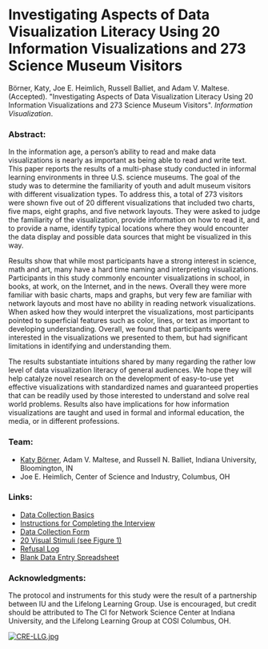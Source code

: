 Investigating Aspects of Data Visualization Literacy Using 20 Information Visualizations and 273 Science Museum Visitors
========================================================================================================================

Börner, Katy, Joe E. Heimlich, Russell Balliet, and Adam V. Maltese. (Accepted). "Investigating Aspects of Data Visualization Literacy Using 20 Information Visualizations and 273 Science Museum Visitors". _Information Visualization_.

  

### Abstract:

In the information age, a person’s ability to read and make data visualizations is nearly as important as being able to read and write text. This paper reports the results of a multi-phase study conducted in informal learning environments in three U.S. science museums. The goal of the study was to determine the familiarity of youth and adult museum visitors with different visualization types. To address this, a total of 273 visitors were shown five out of 20 different visualizations that included two charts, five maps, eight graphs, and five network layouts. They were asked to judge the familiarity of the visualization, provide information on how to read it, and to provide a name, identify typical locations where they would encounter the data display and possible data sources that might be visualized in this way.  
  
Results show that while most participants have a strong interest in science, math and art, many have a hard time naming and interpreting visualizations. Participants in this study commonly encounter visualizations in school, in books, at work, on the Internet, and in the news. Overall they were more familiar with basic charts, maps and graphs, but very few are familiar with network layouts and most have no ability in reading network visualizations. When asked how they would interpret the visualizations, most participants pointed to superficial features such as color, lines, or text as important to developing understanding. Overall, we found that participants were interested in the visualizations we presented to them, but had significant limitations in identifying and understanding them.  
  
The results substantiate intuitions shared by many regarding the rather low level of data visualization literacy of general audiences. We hope they will help catalyze novel research on the development of easy-to-use yet effective visualizations with standardized names and guaranteed properties that can be readily used by those interested to understand and solve real world problems. Results also have implications for how information visualizations are taught and used in formal and informal education, the media, or in different professions.

  

### Team:

*   [Katy Börner](/current_team/bio/katy_borner.html), Adam V. Maltese, and Russell N. Balliet, Indiana University, Bloomington, IN
*   Joe E. Heimlich, Center of Science and Industry, Columbus, OH

### Links:

*   [Data Collection Basics](/docs/data/2015-VisLit/Data_Collection_Basics.pdf)
*   [Instructions for Completing the Interview](/docs/data/2015-VisLit/Interview_and_Data_Collection_Protocol.pdf)
*   [Data Collection Form](/docs/data/2015-VisLit/Data_Collection_Sheet.pdf)
*   [20 Visual Stimuli (see Figure 1)](/docs/data/2015-VisLit/vis_table.jpg)
*   [Refusal Log](/docs/data/2015-VisLit/Decline_Log.pdf)
*   [Blank Data Entry Spreadsheet](/docs/data/2015-VisLit/Data_Entry_Spreadsheet.xlsx)

### Acknowledgments:

The protocol and instruments for this study were the result of a partnership between IU and the Lifelong Learning Group. Use is encouraged, but credit should be attributed to The CI for Network Science Center at Indiana University, and the Lifelong Learning Group at COSI Columbus, OH.

[![CRE-LLG.jpg](/docs/data/2015-VisLit/CRE-LLG.jpg)](http://lifelonglearninggroup.org/)